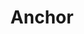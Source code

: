 ---
blog: https://blog.anchor.dev/
codehost: https://github.com/https://github.com/anchordotdev
logohandle: anchordev
sort: anchor
title: Anchor
website: https://anchor.dev/
---